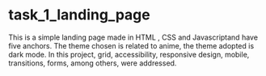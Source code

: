 # task_1_landing_page
This is a  simple landing page made in HTML , CSS and Javascriptand have  five anchors. 
The theme chosen is related to anime, the theme adopted is dark mode. In this project, grid, accessibility, responsive design, mobile, transitions, forms, among others, were addressed.

